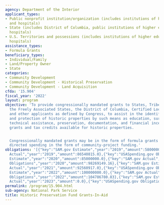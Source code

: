 ```yaml
---
agency: Department of the Interior
applicant_types:
- Public nonprofit institution/organization (includes institutions of higher education
  and hospitals)
- State (includes District of Columbia, public institutions of higher education and
  hospitals)
- U.S. Territories and possessions (includes institutions of higher education and
  hospitals)
assistance_types:
- Formula Grants
beneficiary_types:
- Individual/Family
- Land/Property Owner
- State
categories:
- Community Development
- Community Development - Historical Preservation
- Community Development - Land Acquisition
cfda: '15.904'
fiscal_year: '2022'
layout: program
objective: 'To provide congressionally mandated grants to States, Tribes, Territories,
  the Freely Associated States, the District of Columbia, Certified Local Governments,
  and other applicants as defined by Congress, to assist in the identification, evaluation,
  and protection of historic properties by such means as education, survey, planning,
  technical assistance, preservation, documentation, and financial incentives like
  grants and tax credits available for historic properties.


  Congressionally mandated grants may be in the form of formula grants or congressionally
  directed spending in the form of community-project funding.'
obligations: '[{"key":"SAM.gov Estimate","year":"2019","amount":58000000.0},{"key":"SAM.gov
  Actual","year":"2019","amount":86540815.0},{"key":"USASpending.gov Obligations","year":"2019","amount":87916195.18},{"key":"SAM.gov
  Estimate","year":"2020","amount":85000000.0},{"key":"SAM.gov Actual","year":"2020","amount":98269149.0},{"key":"USASpending.gov
  Obligations","year":"2020","amount":98269149.16},{"key":"SAM.gov Estimate","year":"2021","amount":100000000.0},{"key":"SAM.gov
  Actual","year":"2021","amount":92560917.0},{"key":"USASpending.gov Obligations","year":"2021","amount":92207964.97},{"key":"SAM.gov
  Estimate","year":"2022","amount":100000000.0},{"key":"SAM.gov Actual","year":"2022","amount":104708882.0},{"key":"USASpending.gov
  Obligations","year":"2022","amount":104786780.83},{"key":"SAM.gov Estimate","year":"2023","amount":120000000.0},{"key":"SAM.gov
  Actual","year":"2023","amount":0.0},{"key":"USASpending.gov Obligations","year":"2023","amount":86802776.37}]'
permalink: /program/15.904.html
sub-agency: National Park Service
title: Historic Preservation Fund Grants-In-Aid
---
```

